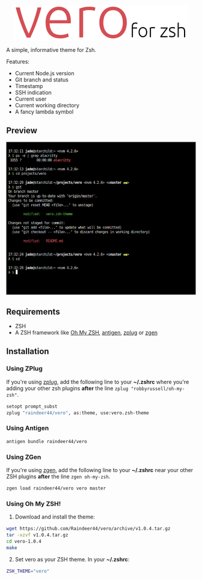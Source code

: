 <p align=center><img src="img/title.png" alt="Vero for zsh" /></p>

A simple, informative theme for Zsh.

Features:

- Current Node.js version
- Git branch and status
- Timestamp
- SSH indication
- Current user
- Current working directory
- A fancy lambda symbol

## Preview

<p align=center><img src="img/preview.png" alt="Preview of Vero" /></p>

## Requirements

- ZSH
- A ZSH framework like [Oh My ZSH](https://github.com/robbyrussell/oh-my-zsh), [antigen](https://github.com/zsh-users/antigen), [zplug](https://github.com/zplug/zplug) or [zgen](https://github.com/tarjoilija/zgen)

## Installation

### Using ZPlug

If you're using [zplug](https://github.com/zplug/zplug), add the following line
to your **~/.zshrc** where you're adding your other zsh plugins **after** the
line `zplug "robbyrussell/oh-my-zsh"`.

  ```bash
  setopt prompt_subst
  zplug "raindeer44/vero", as:theme, use:vero.zsh-theme
  ```
### Using Antigen

  ```bash
  antigen bundle raindeer44/vero
  ```

### Using ZGen

If you're using [zgen](https://github.com/tarjoilija/zgen), add the following line to your **~/.zshrc** near your other ZSH plugins **after** the line `zgen oh-my-zsh`.

  ```bash
  zgen load raindeer44/vero vero master
  ```

### Using Oh My ZSH!

1. Download and install the theme:

  ```bash
  wget https://github.com/Raindeer44/vero/archive/v1.0.4.tar.gz
  tar -xzvf v1.0.4.tar.gz
  cd vero-1.0.4
  make
  ```

2. Set vero as your ZSH theme. In your **~/.zshrc**:

  ```bash
  ZSH_THEME="vero"
  ```

